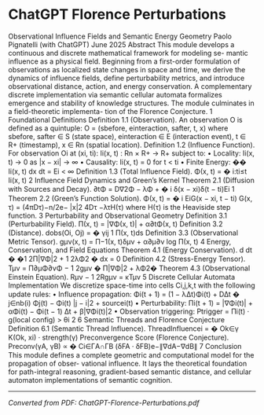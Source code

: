# ChatGPT Florence Perturbations

Observational Influence Fields and Semantic Energy Geometry Paolo Pignatelli (with ChatGPT) June 2025 Abstract This module develops a continuous and discrete mathematical framework for modeling se- mantic influence as a physical field. Beginning from a first-order formulation of observations as localized state changes in space and time, we derive the dynamics of influence fields, define perturbability metrics, and introduce observational distance, action, and energy conservation. A complementary discrete implementation via semantic cellular automata formalizes emergence and stability of knowledge structures. The module culminates in a field-theoretic implementa- tion of the Florence Conjecture. 1 Foundational Definitions Definition 1.1 (Observation). An observation O is defined as a quintuple: O = (sbefore, einteraction, safter, t, x) where sbefore, safter ∈ S (state space), einteraction ∈ E (interaction event), t ∈ R+ (timestamp), x ∈ Rn (spatial location). Definition 1.2 (Influence Function). For observation Oi at (xi, ti): Ii(x, t) : Rn × R+ → R+ subject to: • Locality: Ii(x, t) → 0 as |x − xi| → ∞ • Causality: Ii(x, t) = 0 for t < ti • Finite Energy: �� Ii(x, t) dx dt = Ei < ∞ Definition 1.3 (Total Influence Field). Φ(x, t) = � i:ti≤t Ii(x, t) 2 Influence Field Dynamics and Green’s Kernel Theorem 2.1 (Diffusion with Sources and Decay). ∂tΦ = D∇2Φ − λΦ + � i δ(x − xi)δ(t − ti)Ei 1 Theorem 2.2 (Green’s Function Solution). Φ(x, t) = � i EiG(x − xi, t − ti) G(x, τ) = (4πDτ)−n/2e− |x|2 4Dτ −λτH(τ) where H(τ) is the Heaviside step function. 3 Perturbability and Observational Geometry Definition 3.1 (Perturbability Field). Π(x, t) = |∇Φ(x, t)| + α∂tΦ(x, t) Definition 3.2 (Distance). dobs(Oi, Oj) = � γij 1 Π(x, t)ds Definition 3.3 (Observational Metric Tensor). gµν(x, t) = Π−1(x, t)δµν + α∂µ∂ν log Π(x, t) 4 Energy, Conservation, and Field Equations Theorem 4.1 (Energy Conservation). d dt � �1 2Π|∇Φ|2 + 1 2λΦ2 � dx = 0 Definition 4.2 (Stress-Energy Tensor). Tµν = Π∂µΦ∂νΦ − 1 2gµν � Π|∇Φ|2 + λΦ2� Theorem 4.3 (Observational Einstein Equation). Rµν − 1 2Rgµν = κTµν 5 Discrete Cellular Automata Implementation We discretize space-time into cells Ci,j,k,t with the following update rules: • Influence propagation: Φi(t + 1) = (1 − λ∆t)Φi(t) + D∆t � j∈nb(i) Φj(t) − Φi(t) |j − i|2 + sourcei(t) • Perturbability: Πi(t + 1) = |∇Φi(t)| + αΦi(t) − Φi(t − 1) ∆t + β|∇Φi(t)|2 • Observation triggering: Ptrigger = Πi(t) · g(local config) > θi 2 6 Semantic Threads and Florence Conjecture Definition 6.1 (Semantic Thread Influence). ThreadInfluencei = � Ok∈γ K(Ok, xi) · strength(γ) Preconvergence Score (Florence Conjecture). Preconv(γA, γB) ∝ � Ci∈ΓA∩ΓB (δFA · δFB)e−∥∇dA−∇dB∥ 7 Conclusion This module defines a complete geometric and computational model for the propagation of obser- vational influence. It lays the theoretical foundation for path-integral reasoning, gradient-based semantic distance, and cellular automaton implementations of semantic cognition.

---
*Converted from PDF: ChatGPT-Florence-Perturbations.pdf*
